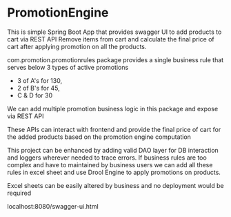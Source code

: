 # PromotionEngine

This is simple Spring Boot App that provides swagger UI to add products to cart via REST API
Remove items from cart and calculate the final price of cart after applying promotion on all the products.

com.promotion.promotionrules package provides a single business rule that serves below 3 types of active promotions
* 3 of A's for 130,
* 2 of B's for 45,
* C & D for 30

We can add multiple promotion business logic in this package and expose via REST API

These APIs can interact with frontend and provide the final price of cart for the added products based on the promotion engine computation

This project can be enhanced by adding valid DAO layer for DB interaction and loggers wherever needed to trace errors.
If business rules are too complex and have to maintained by business users we can add all these rules in excel sheet
and use Drool Engine to apply promotions on products.

Excel sheets can be easily altered by business and no deployment would be required

localhost:8080/swagger-ui.html